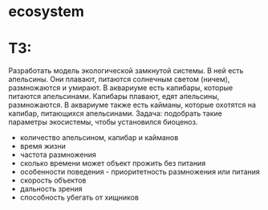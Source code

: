 # ecosystem
# ТЗ:
Разработать модель экологической замкнутой системы. В ней есть апельсины. Они плавают, питаются солнечным светом (ничем), размножаются и умирают. В аквариуме есть капибары, которые питаются апельсинами. Капибары плавают, едят апельсины, размножаются. В аквариуме также есть кайманы, которые охотятся на капибар, питающихся апельсинами. Задача: подобрать такие параметры экосистемы, чтобы установился биоценоз.
- количество апельсином, капибар и кайманов
- время жизни
- частота размножения
- сколько времени может объект прожить без питания
- особенности поведения - приоритетность размножения или питания
- скорость объектов
- дальность зрения
- способность убегать от хищников
  
